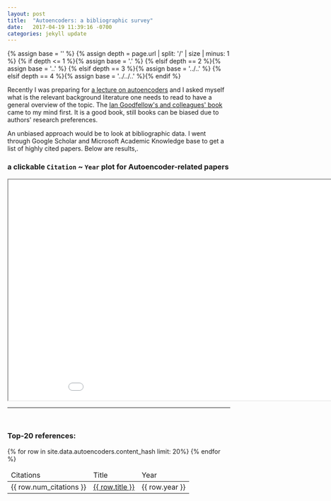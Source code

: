 ```yaml
---
layout: post
title:  "Autoencoders: a bibliographic survey"
date:   2017-04-19 11:39:16 -0700
categories: jekyll update
---
```

<!-- _includes/base.html -->
{% assign base = '' %}
{% assign depth = page.url | split: '/' | size | minus: 1 %}
{% if    depth <= 1 %}{% assign base = '.' %}
{% elsif depth == 2 %}{% assign base = '..' %}
{% elsif depth == 3 %}{% assign base = '../..' %}
{% elsif depth == 4 %}{% assign base = '../../..' %}{% endif %}


Recently I was preparing for [a lecture on autoencoders](https://github.com/DSLituiev/teaching/blob/master/autoencoders/autoencoders.md) and I asked myself what is the relevant background literature one needs to read to have a general overview of the topic.
The [Ian Goodfellow's and colleagues' book](http://www.deeplearningbook.org/) came to my mind first. 
It is a good book, still books can be biased due to authors' research preferences.

An unbiased approach would be to look at bibliographic data. I went through Google Scholar and Microsoft Academic Knowledge base to get a list of highly cited papers. Below are results,.


### a clickable `Citation` ~ `Year` plot for Autoencoder-related papers

<iframe src="{{ site.url }}/img/autoenc_scatter_d3.html" marginwidth="0" marginheight="0" scrolling="no"  width="960" height="500"></iframe>


---
<br/>

### Top-20 references:

<table>
  <thead>
    <tr>
<td>Citations</td> 
<td> Title </td> 
<td> Year </td> 
    </tr>
  </thead>
  <tbody>
    {% for row in site.data.autoencoders.content_hash limit: 20%}
    <tr>
  <td> {{ row.num_citations }}</td>
  <td>
  <a href="{{ row.url }}">{{ row.title }}</a>
  </td>
  <td> {{ row.year }}</td>
    </tr>
    {% endfor %}
  </tbody>
</table>


